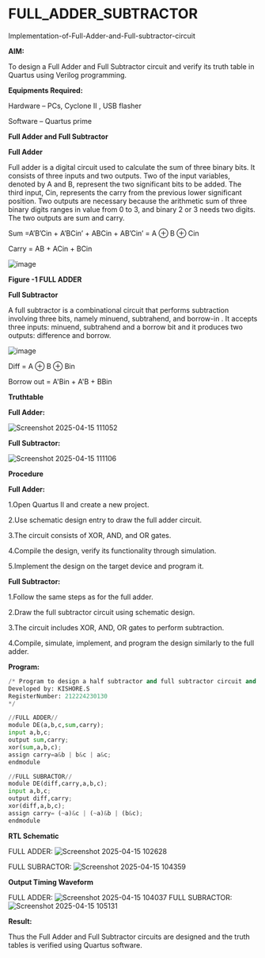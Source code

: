 # FULL_ADDER_SUBTRACTOR

Implementation-of-Full-Adder-and-Full-subtractor-circuit

**AIM:**

To design a Full Adder and Full Subtractor circuit and verify its truth table in Quartus using Verilog programming.

**Equipments Required:**

Hardware – PCs, Cyclone II , USB flasher

Software – Quartus prime

**Full Adder and Full Subtractor**

**Full Adder**

Full adder is a digital circuit used to calculate the sum of three binary bits. It consists of three inputs and two outputs. Two of the input variables, denoted by A and B, represent the two significant bits to be added. The third input, Cin, represents the carry from the previous lower significant position. Two outputs are necessary because the arithmetic sum of three binary digits ranges in value from 0 to 3, and binary 2 or 3 needs two digits. The two outputs are sum and carry.

Sum =A’B’Cin + A’BCin’ + ABCin + AB’Cin’ = A ⊕ B ⊕ Cin 

Carry = AB + ACin + BCin

![image](https://github.com/naavaneetha/FULL_ADDER_SUBTRACTOR/assets/154305477/0f30ba51-5ffb-4198-845f-18e054f675e7)

**Figure -1 FULL ADDER**

**Full Subtractor**

A full subtractor is a combinational circuit that performs subtraction involving three bits, namely minuend, subtrahend, and borrow-in . It accepts three inputs: minuend, subtrahend and a borrow bit and it produces two outputs: difference and borrow.

![image](https://github.com/naavaneetha/FULL_ADDER_SUBTRACTOR/assets/154305477/02b24f51-ab51-4304-9ad6-7b81ffc1ead5)

Diff = A ⊕ B ⊕ Bin 

Borrow out = A'Bin + A'B + BBin

**Truthtable**

**Full Adder:**

![Screenshot 2025-04-15 111052](https://github.com/user-attachments/assets/fee5a37e-af32-44ed-b296-9e7b7556d6c8)


**Full Subtractor:** 

![Screenshot 2025-04-15 111106](https://github.com/user-attachments/assets/a178ebf5-511f-4835-863b-705d7059fb77)

**Procedure**

**Full Adder:**

1.Open Quartus II and create a new project.

2.Use schematic design entry to draw the full adder circuit. 

3.The circuit consists of XOR, AND, and OR gates. 

4.Compile the design, verify its functionality through simulation. 

5.Implement the design on the target device and program it.

**Full Subtractor:** 

1.Follow the same steps as for the full adder.
 
2.Draw the full subtractor circuit using schematic design. 

3.The circuit includes XOR, AND, OR gates to perform subtraction. 

4.Compile, simulate, implement, and program the design similarly to the full adder.

**Program:**
```python
/* Program to design a half subtractor and full subtractor circuit and verify its truth table in quartus using Verilog programming. 
Developed by: KISHORE.S
RegisterNumber: 212224230130
*/

//FULL ADDER//
module DE(a,b,c,sum,carry);
input a,b,c;
output sum,carry;
xor(sum,a,b,c);
assign carry=a&b | b&c | a&c;
endmodule

//FULL SUBRACTOR//
module DE(diff,carry,a,b,c);
input a,b,c;
output diff,carry;
xor(diff,a,b,c);
assign carry= (~a)&c | (~a)&b | (b&c);
endmodule

```

**RTL Schematic**

FULL ADDER:
![Screenshot 2025-04-15 102628](https://github.com/user-attachments/assets/71c48fec-200c-4a33-aa24-0fd6e63fef9c)

FULL SUBRACTOR:
![Screenshot 2025-04-15 104359](https://github.com/user-attachments/assets/2b4ad385-819d-4533-92c7-56474abab325)


**Output Timing Waveform**

FULL ADDER:
![Screenshot 2025-04-15 104037](https://github.com/user-attachments/assets/5062e2bc-9e02-417a-ae5f-230ff9700ca7)
FULL SUBRACTOR:
![Screenshot 2025-04-15 105131](https://github.com/user-attachments/assets/f9bc3381-7635-44a1-8735-6562fa7ce4b7)

**Result:**

Thus the Full Adder and Full Subtractor circuits are designed and the truth tables is verified using Quartus software.



